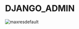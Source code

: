 # DJANGO_ADMIN
![maxresdefault](https://github.com/MishaPanivnyk/KPZ_6/assets/88387140/156b8976-af5a-46d1-9287-056074dd0220)
